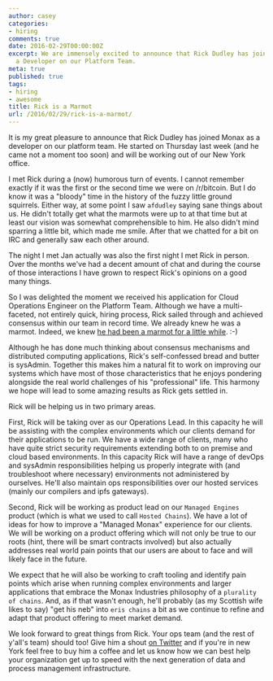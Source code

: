 ```yaml
---
author: casey
categories:
- hiring
comments: true
date: 2016-02-29T00:00:00Z
excerpt: We are immensely excited to announce that Rick Dudley has joined Monax Industries as
  a Developer on our Platform Team.
meta: true
published: true
tags:
- hiring
- awesome
title: Rick is a Marmot
url: /2016/02/29/rick-is-a-marmot/
---
```


It is my great pleasure to announce that Rick Dudley has joined Monax as a developer on our platform team. He started on Thursday last week (and he came not a moment too soon) and will be working out of our New York office.

I met Rick during a (now) humorous turn of events. I cannot remember exactly if it was the first or the second time we were on /r/bitcoin. But I do know it was a "bloody" time in the history of the fuzzy little ground squirrels. Either way, at some point I saw `afdudley` saying sane things about us. He didn't totally get what the marmots were up to at that time but at least our vision was somewhat comprehensible to him. He also didn't mind sparring a little bit, which made me smile. After that we chatted for a bit on IRC and generally saw each other around.

The night I met Jan actually was also the first night I met Rick in person. Over the months we've had a decent amount of chat and during the course of those interactions I have grown to respect Rick's opinions on a good many things.

So I was delighted the moment we received his application for Cloud Operations Engineer on the Platform Team. Although we have a multi-faceted, not entirely quick, hiring process, Rick sailed through and achieved consensus within our team in record time. We already knew he was a marmot. Indeed, we knew [he had been a marmot for a little while](https://www.reddit.com/r/Bitcoin/comments/3001ia/psa_if_you_as_hard_questions_or_criticize_eris/cpp1j2a). :-)

Although he has done much thinking about consensus mechanisms and distributed computing applications, Rick's self-confessed bread and butter is sysAdmin. Together this makes him a natural fit to work on improving our systems which have most of those characteristics that he enjoys pondering alongside the real world challenges of his "professional" life. This harmony we hope will lead to some amazing results as Rick gets settled in.

Rick will be helping us in two primary areas.

First, Rick will be taking over as our Operations Lead. In this capacity he will be assisting with the complex environments which our clients demand for their applications to be run. We have a wide range of clients, many who have quite strict security requirements extending both to on premise and cloud based environments. In this capacity Rick will have a range of devOps and sysAdmin responsibilities helping us properly integrate with (and troubleshoot where necessary) environments not administered by ourselves. He'll also maintain ops responsibilities over our hosted services (mainly our compilers and ipfs gateways).

Second, Rick will be working as product lead on our `Managed Engines` product (which is what we used to call `Hosted Chains`). We have a lot of ideas for how to improve a "Managed Monax" experience for our clients. We will be working on a product offering which will not only be true to our roots (hint, there will be smart contracts involved) but also actually addresses real world pain points that our users are about to face and will likely face in the future.

We expect that he will also be working to craft tooling and identify pain points which arise when running complex environments and larger applications that embrace the Monax Industries philosophy of a `plurality of chains`. And, as if that wasn't enough, he'll probably (as my Scottish wife likes to say) "get his neb" into `eris chains` a bit as we continue to refine and adapt that product offering to meet market demand.

We look forward to great things from Rick. Your ops team (and the rest of y'all's team) should too! Give him a shout [on Twitter](https://twitter.com/AFDudley0) and if you're in new York feel free to buy him a coffee and let us know how we can best help your organization get up to speed with the next generation of data and process management infrastructure.
